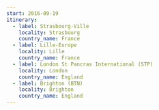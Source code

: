 ```yaml
---
start: 2016-09-19
itinerary:
  - label: Strasbourg-Ville
    locality: Strasbourg
    country_name: France
  - label: Lille-Europe
    locality: Lille
    country_name: France
  - label: London St Pancras International (STP)
    locality: London
    country_name: England
  - label: Brighton (BTN)
    locality: Brighton
    country_name: England
---
```

